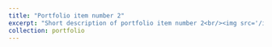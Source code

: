 ```yaml
---
title: "Portfolio item number 2"
excerpt: "Short description of portfolio item number 2<br/><img src='/images/500x300.png'>"
collection: portfolio
---
```

